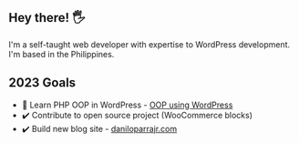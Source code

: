 ## Hey there! 🖐️
I'm a self-taught web developer with expertise to WordPress development. I'm based in the Philippines.

## 2023 Goals
- 🚧 Learn PHP OOP in WordPress - [OOP using WordPress](https://carlalexander.ca/object-oriented-programming-wordpress/)
- ✔️ Contribute to open source project (WooCommerce blocks)
- ✔️ Build new blog site - [daniloparrajr.com](https://daniloparrajr.com/)
